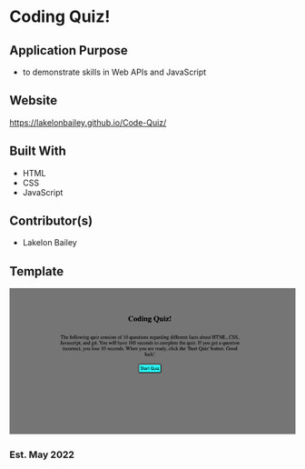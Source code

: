 # Coding Quiz!

## Application Purpose 
* to demonstrate skills in Web APIs and JavaScript

## Website
https://lakelonbailey.github.io/Code-Quiz/

## Built With
* HTML
* CSS
* JavaScript

## Contributor(s)
* Lakelon Bailey

## Template
![image](./assets/images/template.png)

### Est. May 2022
